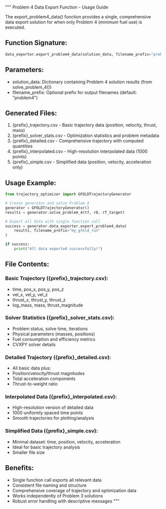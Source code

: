 """
Problem 4 Data Export Function - Usage Guide

The export_problem4_data() function provides a single, comprehensive data export
solution for when only Problem 4 (minimum fuel use) is executed.

## Function Signature:
```python
data_exporter.export_problem4_data(solution_data, filename_prefix="problem4")
```

## Parameters:
- solution_data: Dictionary containing Problem 4 solution results (from solve_problem_4())
- filename_prefix: Optional prefix for output filenames (default: "problem4")

## Generated Files:
1. {prefix}_trajectory.csv - Basic trajectory data (position, velocity, thrust, mass)
2. {prefix}_solver_stats.csv - Optimization statistics and problem metadata
3. {prefix}_detailed.csv - Comprehensive trajectory with computed quantities
4. {prefix}_interpolated.csv - High-resolution interpolated data (1000 points)
5. {prefix}_simple.csv - Simplified data (position, velocity, acceleration only)

## Usage Example:
```python
from trajectory_optimizer import GFOLDTrajectoryGenerator

# Create generator and solve Problem 4
generator = GFOLDTrajectoryGenerator()
results = generator.solve_problem_4(tf, r0, rf_target)

# Export all data with single function call
success = generator.data_exporter.export_problem4_data(
    results, filename_prefix="my_gfold_run"
)

if success:
    print("All data exported successfully!")
```

## File Contents:

### Basic Trajectory ({prefix}_trajectory.csv):
- time, pos_x, pos_y, pos_z
- vel_x, vel_y, vel_z  
- thrust_x, thrust_y, thrust_z
- log_mass, mass, thrust_magnitude

### Solver Statistics ({prefix}_solver_stats.csv):
- Problem status, solve time, iterations
- Physical parameters (masses, positions)
- Fuel consumption and efficiency metrics
- CVXPY solver details

### Detailed Trajectory ({prefix}_detailed.csv):
- All basic data plus:
- Position/velocity/thrust magnitudes
- Total acceleration components
- Thrust-to-weight ratio

### Interpolated Data ({prefix}_interpolated.csv):
- High-resolution version of detailed data
- 1000 uniformly spaced time points
- Smooth trajectories for plotting/analysis

### Simplified Data ({prefix}_simple.csv):
- Minimal dataset: time, position, velocity, acceleration
- Ideal for basic trajectory analysis
- Smaller file size

## Benefits:
- Single function call exports all relevant data
- Consistent file naming and structure
- Comprehensive coverage of trajectory and optimization data
- Works independently of Problem 3 solutions
- Robust error handling with descriptive messages
"""